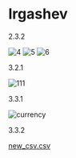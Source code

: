 # Irgashev
2.3.2

![4](https://user-images.githubusercontent.com/103359810/205509100-e0513430-3cbb-46cc-914f-4776f26d61f3.PNG)
![5](https://user-images.githubusercontent.com/103359810/205509102-c79e01e5-5b84-4ff0-891f-6719d7c00b24.PNG)
![6](https://user-images.githubusercontent.com/103359810/205509107-51ab380d-3dc3-4ac2-8604-e5dccaf4e174.PNG)

3.2.1

![111](https://user-images.githubusercontent.com/103359810/206019385-3e5efb94-658b-415a-9ca2-6fb4e131a647.PNG)

3.3.1

![currency](https://user-images.githubusercontent.com/103359810/207955274-2e026148-4b01-48f8-a024-8c1700e779a9.PNG)

3.3.2

[new_csv.csv](https://github.com/Gupelly/Irgashev/files/10254070/new_csv.csv)
